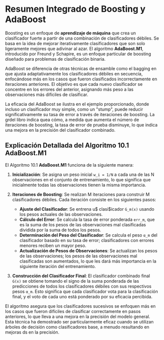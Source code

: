 # Resumen Integrado de Boosting y AdaBoost

Boosting es un enfoque de **aprendizaje de máquina** que crea un clasificador fuerte a partir de una combinación de clasificadores débiles. Se basa en la idea de mejorar iterativamente clasificadores que son solo ligeramente mejores que adivinar al azar. El algoritmo **AdaBoost.M1**, introducido por Freund y Schapire, es un enfoque particular de boosting diseñado para problemas de clasificación binaria.

AdaBoost se diferencia de otras técnicas de ensamble como el bagging en que ajusta adaptativamente los clasificadores débiles en secuencia, enfocándose más en los casos que fueron clasificados incorrectamente en iteraciones anteriores. El objetivo es que cada nuevo clasificador se concentre en los errores del anterior, asignando más peso a las observaciones más difíciles de clasificar.

La eficacia del AdaBoost se ilustra en el ejemplo proporcionado, donde incluso un clasificador muy simple, como un "stump", puede reducir significativamente su tasa de error a través de iteraciones de boosting. La grdel libro indica quea cómo, a medida que aumenta el número de iteraciones de boosting, la tasa de error de prueba disminuye, lo que indica una mejora en la precisión del clasificador combinado.

## Explicación Detallada del Algoritmo 10.1 AdaBoost.M1

El Algoritmo 10.1 **AdaBoost.M1** funciona de la siguiente manera:

1. **Inicialización**: Se asigna un peso inicial `w_i = 1/N` a cada una de las N observaciones en el conjunto de entrenamiento, lo que significa que inicialmente todas las observaciones tienen la misma importancia.

2. **Iteraciones de Boosting**: Se realizan M iteraciones para construir M clasificadores débiles. Cada iteración consiste en los siguientes pasos:
   - **Ajuste del Clasificador**: Se entrena u$ clasi$icador `G_m(x)` usando los pesos actuales de las observaciones.
   - **Cálculo del Error**: Se calcula la tasa de error ponderada `err_m`, que es la suma de los pesos de las observaciones mal clasificadas dividida por la suma de todos los pesos.
   - **Determinación del Peso del Clasificador**: Se calcula el peso `α_m` del clasificador basado en su tasa de error; clasificadores con errores menores reciben un mayor peso.
   - **Actualización de Pesos de Observaciones**: Se actualizan los pesos de las observaciones; los pesos de las observaciones mal clasificadas son aumentados, lo que les dará más importancia en la siguiente iteración del entrenamiento.

3. **Construcción del Clasificador Final**: El clasificador combinado final `G(x)` se obtiene tomando el signo de la suma ponderada de las predicciones de todos los clasificadores débiles con sus respectivos pesos `α_m`. Esto significa que cada clasificador vota para la clasificación final, y el voto de cada uno está ponderado por su eficacia percibida.

El algoritmo asegura que los clasificadores sucesivos se enfoquen más en los casos que fueron difíciles de clasificar correctamente en pasos anteriores, lo que lleva a una mejora en la precisión del modelo general. Esta técnica ha demostrado ser particularmente eficaz cuando se utilizan árboles de decisión como clasificadores base, a menudo resultando en mejoras ds en la precisión.
